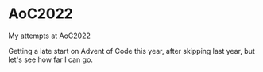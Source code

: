 # AoC2022
My attempts at AoC2022

Getting a late start on Advent of Code this year, after skipping last year, but let's see how far I can go.

